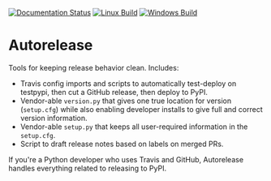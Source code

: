 [![Documentation Status](https://readthedocs.org/projects/autorelease/badge/?version=latest)](http://autorelease.readthedocs.io/en/latest/?badge=latest)
[![Linux Build](https://travis-ci.org/dwhswenson/autorelease.svg?branch=master)](https://travis-ci.org/dwhswenson/autorelease)
[![Windows Build](https://ci.appveyor.com/api/projects/status/ox0c6u5gobk5ksat/branch/master?svg=true)](https://ci.appveyor.com/project/dwhswenson/autorelease/branch/master)

# Autorelease

Tools for keeping release behavior clean. Includes:

* Travis config imports and scripts to automatically test-deploy on testpypi,
  then cut a GitHub release, then deploy to PyPI.
* Vendor-able `version.py` that gives one true location for version
  (`setup.cfg`) while also enabling developer installs to give full and correct
  version information.
* Vendor-able `setup.py` that keeps all user-required information in the
  `setup.cfg`.
* Script to draft release notes based on labels on merged PRs.

If you're a Python developer who uses Travis and GitHub, Autorelease handles
everything related to releasing to PyPI.
